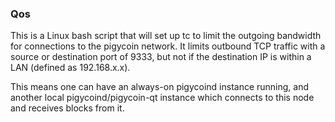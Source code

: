 ### Qos ###

This is a Linux bash script that will set up tc to limit the outgoing bandwidth for connections to the pigycoin network. It limits outbound TCP traffic with a source or destination port of 9333, but not if the destination IP is within a LAN (defined as 192.168.x.x).

This means one can have an always-on pigycoind instance running, and another local pigycoind/pigycoin-qt instance which connects to this node and receives blocks from it.
